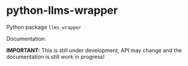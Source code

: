 # python-llms-wrapper

Python package `llms_wrapper`

Documentation: 

**IMPORTANT:** This is still under development, API may change and the documentation is still work in progress!
